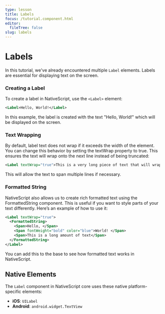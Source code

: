 ```yaml
---
type: lesson  
title: Labels 
focus: /tutorial.component.html
editor:
  fileTree: false
slug: labels
---
```


# Labels

In this tutorial, we've already encountered multiple `Label` elements. Labels are essential for displaying text on the screen.

### Creating a Label

To create a label in NativeScript, use the `<Label>` element:

```xml
<Label>Hello, World!</Label>
```
In this example, the label is created with the text "Hello, World!" which will be displayed on the screen.

### Text Wrapping
By default, label text does not wrap if it exceeds the width of the element. You can change this behavior by setting the textWrap property to true. This ensures the text will wrap onto the next line instead of being truncated:

```xml
<Label textWrap="true">This is a very long piece of text that will wrap properly when displayed.</Label>
```
This will allow the text to span multiple lines if necessary.

### Formatted String

NativeScript also allows us to create rich formatted text using the FormattedString component. This is useful if you want to style parts of your text differently. Here’s an example of how to use it:

```xml
<Label textWrap="true">
  <FormattedString>
    <Span>Hello, </Span>
    <Span fontWeight="bold" color="blue">World! </Span>
    <Span>This is a long amount of text</Span>
  </FormattedString>
</Label>
```

You can add this to the base to see how formatted text works in NativeScript.

## Native Elements
The `Label` component in NativeScript core uses these native platform-specific elements:

- **iOS**: `UILabel`
- **Android**: `android.widget.TextView`